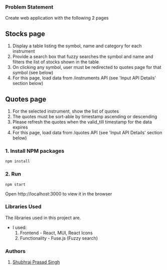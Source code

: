 ### Problem Statement
Create web application with the following 2 pages

## Stocks page
1. Display a table listing the symbol, name and category for each instrument
2. Provide a search box that fuzzy searches the symbol and name and filters the list
of stocks shown in the table
3. On clicking any symbol, user must be redirected to quotes page for that symbol
(see below)
4. For this page, load data from /instruments API (see 'Input API Details' section
below)

## Quotes page
1. For the selected instrument, show the list of quotes
2. The quotes must be sort-able by timestamp ascending or descending
3. Please refresh the quotes when the valid_till timestamp for the data expires
4. For this page, load data from /quotes API (see 'Input API Details' section below)

### 1. Install NPM packages

```npm install```

### 2. Run
```npm start```

Open http://localhost:3000 to view it in the browser

### Libraries Used
The libraries used in this project are.
* I used:
     1. Frontend - React, MUI, React Icons
     2. Functionality - Fuse.js (Fuzzy search)

### Authors
 1. [Shubhraj Prasad Singh](https://linkedin.com/in/shubhrajps)
